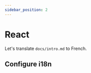 ```yaml
---
sidebar_position: 2
---
```


# React

Let's translate `docs/intro.md` to French.

## Configure i18n
